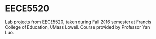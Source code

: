 # EECE5520
Lab projects from EECE5520, taken during Fall 2016 semester at Francis College of Education, UMass Lowell. Course provided by Professor Yan Luo.
